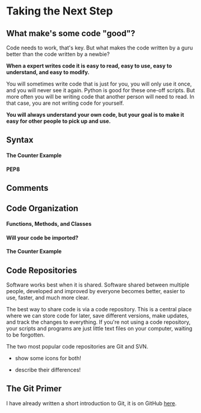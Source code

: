 # Taking the Next Step

## What make's some code "good"?

Code needs to work, that's key. But what makes the code written by a guru better than the code written by a newbie?

**When a expert writes code it is easy to read, easy to use, easy to understand, and easy to modify.**

You will sometimes write code that is just for you, you will only use it once, and you will never see it again. Python is good for these one-off scripts. But more often you will be writing code that another person will need to read. In that case, you are not writing code for yourself.

**You will always understand your own code, but your goal is to make it easy for other people to pick up and use.**

## Syntax

#### The Counter Example

#### PEP8

## Comments

## Code Organization

#### Functions, Methods, and Classes

#### Will your code be imported?

#### The Counter Example

## Code Repositories

Software works best when it is shared. Software shared between multiple people, developed and improved by everyone becomes better, easier to use, faster, and much more clear.

The best way to share code is via a code repository. This is a central place where we can store code for later, save different versions, make updates, and track the changes to everything. If you're not using a code repository, your scripts and programs are just little text files on your computer, waiting to be forgotten.

The two most popular code repositories are Git and SVN.

 * show some icons for both!

 * describe their differences!

## The Git Primer

I have already written a short introduction to Git, it is on GitHub [here](https://gist.github.com/theJollySin/7a2ee80c05d073996d16).


